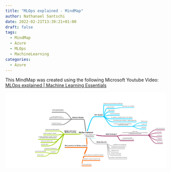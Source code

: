 ```yaml
---
title: "MLOps explained - MindMap"
author: Nathanael Santschi
date: 2022-02-21T13:39:21+01:00
draft: false
tags:
  - MindMap
  - Azure
  - MLOps
  - MachineLearning
categories:
  - Azure
---
```


This MindMap was created using the following Microsoft Youtube Video: [MLOps explained | Machine Learning Essentials](https://www.youtube.com/watch?v=ZVWg18AXXuE&ab_channel=MicrosoftAzure)

![MLOps Explained MindMap](/images/MLOpsExplained.png "Preview")
